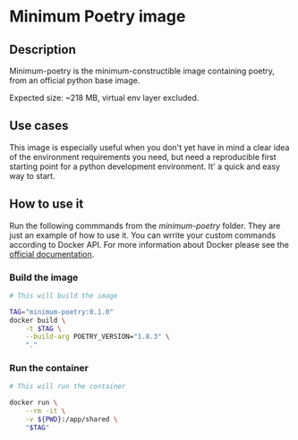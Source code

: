 # Minimum Poetry image

## Description

Minimum-poetry is the minimum-constructible image containing poetry, from an official python base image.

Expected size: ~218 MB, virtual env layer excluded.

## Use cases

This image is especially useful when you don't yet have in mind a clear idea of the environment requirements you need, but need a reproducible first starting point for a python development environment. It' a quick and easy way to start.

## How to use it

Run the following commmands from the *minimum-poetry* folder. They are just an example of how to use it. You can wrrite your custom commands according to Docker API. For more information about Docker please see the [official documentation](https://docs.docker.com/).

### Build the image

```bash
# This will build the image

TAG="minimum-poetry:0.1.0"
docker build \
    -t $TAG \
    --build-arg POETRY_VERSION="1.8.3" \
    "."
```

### Run the container

```bash
# This will run the container

docker run \
    --rm -it \
    -v ${PWD}:/app/shared \
    "$TAG"
```

